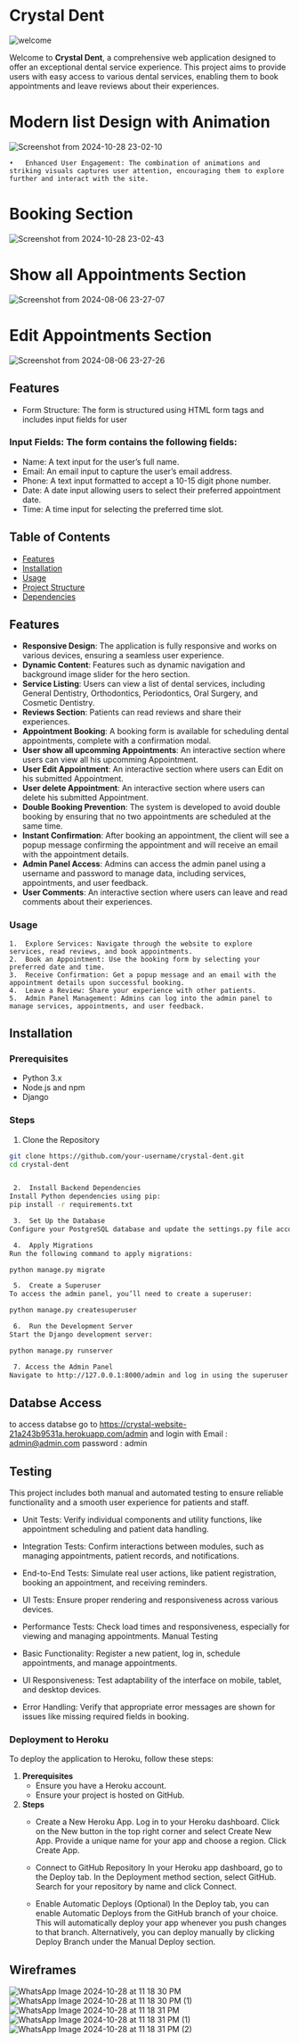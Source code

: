 
# Crystal Dent
![welcome](https://github.com/user-attachments/assets/26d9fd14-7c87-47b0-a76e-d368ebd748fe)

Welcome to **Crystal Dent**, a comprehensive web application designed to offer an exceptional dental service experience. This project aims to provide users with easy access to various dental services, enabling them to book appointments and leave reviews about their experiences.

# Modern list Design with Animation
![Screenshot from 2024-10-28 23-02-10](https://github.com/user-attachments/assets/c658b0a7-7672-437c-a3aa-ff46a1d931ae)

    •	Enhanced User Engagement: The combination of animations and striking visuals captures user attention, encouraging them to explore further and interact with the site.

# Booking Section 
![Screenshot from 2024-10-28 23-02-43](https://github.com/user-attachments/assets/33c1f5d5-c6e3-477a-a6fd-c1c72de43ea8)


# Show all Appointments Section 
![Screenshot from 2024-08-06 23-27-07](https://github.com/user-attachments/assets/d7e7ae94-b844-473c-8dbb-4198ccfe8d1b)

# Edit Appointments Section 
![Screenshot from 2024-08-06 23-27-26](https://github.com/user-attachments/assets/c7acf767-6401-4496-9683-9efbfd0d495a)

## Features

- Form Structure: The form is structured using HTML form tags and includes input fields for user

### Input Fields: The form contains the following fields:
- Name: A text input for the user’s full name.
- Email: An email input to capture the user’s email address.
- Phone: A text input formatted to accept a 10-15 digit phone number.
- Date: A date input allowing users to select their preferred appointment date.
- Time: A time input for selecting the preferred time slot.



## Table of Contents

- [Features](#features)
- [Installation](#installation)
- [Usage](#usage)
- [Project Structure](#project-structure)
- [Dependencies](#dependencies)

## Features

- **Responsive Design**: The application is fully responsive and works on various devices, ensuring a seamless user experience.
- **Dynamic Content**: Features such as dynamic navigation and background image slider for the hero section.
- **Service Listing**: Users can view a list of dental services, including General Dentistry, Orthodontics, Periodontics, Oral Surgery, and Cosmetic Dentistry.
- **Reviews Section**: Patients can read reviews and share their experiences.
- **Appointment Booking**: A booking form is available for scheduling dental appointments, complete with a confirmation modal.
- **User show all upcomming Appointments**: An interactive section where users can view all his upcomming Appointment.
- **User Edit Appointment**: An interactive section where users can Edit on his submitted Appointment.
- **User delete Appointment**: An interactive section where users can delete his submitted Appointment.
- **Double Booking Prevention**: The system is developed to avoid double booking by ensuring that no two appointments are scheduled at the same time.
- **Instant Confirmation**: After booking an appointment, the client will see a popup message confirming the appointment and will receive an email with the appointment details.
- **Admin Panel Access**: Admins can access the admin panel using a username and password to manage data, including services, appointments, and user feedback.
- **User Comments**: An interactive section where users can leave and read comments about their experiences.
  

 ### Usage

	1.	Explore Services: Navigate through the website to explore services, read reviews, and book appointments.
	2.	Book an Appointment: Use the booking form by selecting your preferred date and time.
	3.	Receive Confirmation: Get a popup message and an email with the appointment details upon successful booking.
	4.	Leave a Review: Share your experience with other patients.
	5.	Admin Panel Management: Admins can log into the admin panel to manage services, appointments, and user feedback.


## Installation

### Prerequisites

- Python 3.x
- Node.js and npm
- Django

### Steps

  1. Clone the Repository

   ```bash
   git clone https://github.com/your-username/crystal-dent.git
   cd crystal-dent


	2.	Install Backend Dependencies
Install Python dependencies using pip:
pip install -r requirements.txt

	3.	Set Up the Database
Configure your PostgreSQL database and update the settings.py file accordingly.

	4.	Apply Migrations
Run the following command to apply migrations:

python manage.py migrate

	5.	Create a Superuser
To access the admin panel, you’ll need to create a superuser:

python manage.py createsuperuser

	6.	Run the Development Server
Start the Django development server:

python manage.py runserver

	7. Access the Admin Panel
Navigate to http://127.0.0.1:8000/admin and log in using the superuser credentials you created
```
## Databse Access
to access databse go to https://crystal-website-21a243b9531a.herokuapp.com/admin
and login with Email : admin@admin.com
	       password : admin

## Testing
This project includes both manual and automated testing to ensure reliable functionality and a smooth user experience for patients and staff.

- Unit Tests: Verify individual components and utility functions, like appointment scheduling and patient data handling.
- Integration Tests: Confirm interactions between modules, such as managing appointments, patient records, and notifications.
- End-to-End Tests: Simulate real user actions, like patient registration, booking an appointment, and receiving reminders.
- UI Tests: Ensure proper rendering and responsiveness across various devices.
- Performance Tests: Check load times and responsiveness, especially for viewing and managing appointments.
Manual Testing

- Basic Functionality: Register a new patient, log in, schedule appointments, and manage appointments.
- UI Responsiveness: Test adaptability of the interface on mobile, tablet, and desktop devices.
- Error Handling: Verify that appropriate error messages are shown for issues like missing required fields in booking.
  
### Deployment to Heroku
To deploy the application to Heroku, follow these steps:
1. **Prerequisites**
    - Ensure you have a Heroku account.
    - Ensure your project is hosted on GitHub.
2. **Steps**
   - Create a New Heroku App.
       Log in to your Heroku dashboard.
       Click on the New button in the top right corner and select Create New App.
       Provide a unique name for your app and choose a region. Click Create App.

   - Connect to GitHub Repository
       In your Heroku app dashboard, go to the Deploy tab.
       In the Deployment method section, select GitHub.
       Search for your repository by name and click Connect.

   
   - Enable Automatic Deploys (Optional)
       In the Deploy tab, you can enable Automatic Deploys from the GitHub branch of your choice. This will automatically deploy your app whenever you push changes to that branch.
       Alternatively, you can deploy manually by clicking Deploy Branch under the Manual Deploy section.

## Wireframes
![WhatsApp Image 2024-10-28 at 11 18 30 PM](https://github.com/user-attachments/assets/889ab41b-f42b-4fa0-8f3a-240ec7f65175)
![WhatsApp Image 2024-10-28 at 11 18 30 PM (1)](https://github.com/user-attachments/assets/196b06bc-5709-4b3c-a173-f5589938b35e)
![WhatsApp Image 2024-10-28 at 11 18 31 PM](https://github.com/user-attachments/assets/3a5a4752-db88-487b-83f4-6b5488a20545)
![WhatsApp Image 2024-10-28 at 11 18 31 PM (1)](https://github.com/user-attachments/assets/c9007d10-6054-44b9-8f93-21da9cdca179)
![WhatsApp Image 2024-10-28 at 11 18 31 PM (2)](https://github.com/user-attachments/assets/dcf45f27-0fdf-46fb-a4e4-768dde8e14fd)

